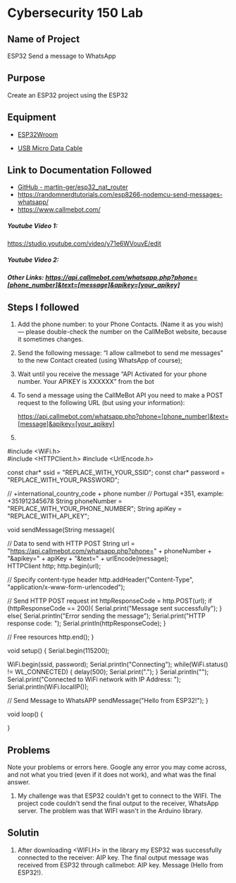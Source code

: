 # Cybersecurity 150 Lab

## Name of Project
ESP32 Send a message to WhatsApp

## Purpose
Create an ESP32 project using the ESP32

## Equipment
* [ESP32Wroom](https://www.amazon.com/Aideepen-ESP32-WROOM-Bluetooth-ESP32-CAM-MB-Arduino/dp/B08P2578LV/ref=sr_1_3?crid=4FY0ECFW0ZX7&keywords=ESP32+Cam&qid=1678902050&sprefix=esp32+cam%2Caps%2C240&sr=8-3)

* [USB Micro Data Cable](https://www.amazon.com/AmazonBasics-Male-Micro-Cable-Black/dp/B0711PVX6Z/ref=sr_1_1_sspa?keywords=micro+usb+data+cable&qid=1678902214&sprefix=Micro+USB+data+%2Caps%2C89&sr=8-1-spons&psc=1&spLa=ZW5jcnlwdGVkUXVhbGlmaWVyPUFaU0NaUVZHU1RFUlAmZW5jcnlwdGVkSWQ9QTA3NTA4MDVFVERCS01HVlgxM1YmZW5jcnlwdGVkQWRJZD1BMDE4NTE1NTIwWUdONkdWSzU1M1Amd2lkZ2V0TmFtZT1zcF9hdGYmYWN0aW9uPWNsaWNrUmVkaXJlY3QmZG9Ob3RMb2dDbGljaz10cnVl)

## Link to Documentation Followed
- [GitHub - martin-ger/esp32_nat_router](https://github.com/martin-ger/esp32_nat_router)
- https://randomnerdtutorials.com/esp8266-nodemcu-send-messages-whatsapp/
- https://www.callmebot.com/
##### Youtube Video 1:
https://studio.youtube.com/video/y71e6WVouvE/edit

##### Youtube Video 2: 

##### Other Links: https://api.callmebot.com/whatsapp.php?phone=[phone_number]&text=[message]&apikey=[your_apikey]


## Steps I followed
1. Add the phone number: to your Phone Contacts. (Name it as you wish) — please double-check the number on the CallMeBot website, because it sometimes changes.
2. Send the following message: “I allow callmebot to send me messages” to the new Contact created (using WhatsApp of course);
3. Wait until you receive the message “API Activated for your phone number. Your APIKEY is XXXXXX” from the bot
4. To send a message using the CallMeBot API you need to make a POST request to the following URL (but using your information):

   https://api.callmebot.com/whatsapp.php?phone=[phone_number]&text=[message]&apikey=[your_apikey]
5.
#include <WiFi.h>    
#include <HTTPClient.h>
#include <UrlEncode.h>

const char* ssid = "REPLACE_WITH_YOUR_SSID";
const char* password = "REPLACE_WITH_YOUR_PASSWORD";

// +international_country_code + phone number
// Portugal +351, example: +351912345678
String phoneNumber = "REPLACE_WITH_YOUR_PHONE_NUMBER";
String apiKey = "REPLACE_WITH_API_KEY";

void sendMessage(String message){

  // Data to send with HTTP POST
  String url = "https://api.callmebot.com/whatsapp.php?phone=" + phoneNumber + "&apikey=" + apiKey + "&text=" + urlEncode(message);    
  HTTPClient http;
  http.begin(url);

  // Specify content-type header
  http.addHeader("Content-Type", "application/x-www-form-urlencoded");
  
  // Send HTTP POST request
  int httpResponseCode = http.POST(url);
  if (httpResponseCode == 200){
    Serial.print("Message sent successfully");
  }
  else{
    Serial.println("Error sending the message");
    Serial.print("HTTP response code: ");
    Serial.println(httpResponseCode);
  }

  // Free resources
  http.end();
}

void setup() {
  Serial.begin(115200);

  WiFi.begin(ssid, password);
  Serial.println("Connecting");
  while(WiFi.status() != WL_CONNECTED) {
    delay(500);
    Serial.print(".");
  }
  Serial.println("");
  Serial.print("Connected to WiFi network with IP Address: ");
  Serial.println(WiFi.localIP());

  // Send Message to WhatsAPP
  sendMessage("Hello from ESP32!");
}

void loop() {
  
}
 

## Problems
Note your problems or errors here.  Google any error you may come across, and not what you tried (even if it does not work), and what was the final answer.

1. My challenge was that ESP32 couldn't get to connect to the WIFI. The project code couldn't send the final output to  the receiver, WhatsApp server. The problem was that WIFI wasn't in the Arduino library.
## Solutin

1. After downloading <WIFI.H> in the library my ESP32 was successfully connected to the receiver: AIP key. The final output message was received from ESP32 through callmebot: AIP key.
   Message (Hello from ESP32!).
